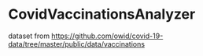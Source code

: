 # CovidVaccinationsAnalyzer
dataset from https://github.com/owid/covid-19-data/tree/master/public/data/vaccinations
